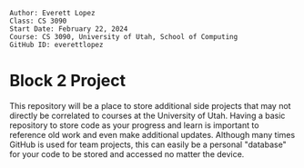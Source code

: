 ```
Author: Everett Lopez
Class: CS 3090
Start Date: February 22, 2024
Course: CS 3090, University of Utah, School of Computing
GitHub ID: everettlopez
```

# Block 2 Project

This repository will be a place to store additional side projects that may not directly be correlated to courses at the University of Utah. Having a basic repository to store code as your progress and learn is important to reference old work and even make additional updates. Although many times GitHub is used for team projects, this can easily be a personal "database" for your code to be stored and accessed no matter the device. 
